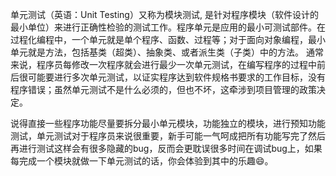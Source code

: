 单元测试（英语：Unit Testing）又称为模块测试, 是针对程序模块（软件设计的最小单位）来进行正确性检验的测试工作。程序单元是应用的最小可测试部件。在过程化编程中，一个单元就是单个程序、函数、过程等；对于面向对象编程，最小单元就是方法，包括基类（超类）、抽象类、或者派生类（子类）中的方法。
通常来说，程序员每修改一次程序就会进行最少一次单元测试，在编写程序的过程中前后很可能要进行多次单元测试，以证实程序达到软件规格书要求的工作目标，没有程序错误；虽然单元测试不是什么必须的，但也不坏，这牵涉到项目管理的政策决定。

  说得直接一些程序功能尽量要拆分最小单元模块，功能独立的模块，进行预知功能测试，单元测试对于程序员来说很重要，新手可能一气呵成把所有功能写完了然后再进行测试这样会有很多隐藏的bug，反而会更耽误很多时间在调试bug上，如果每完成一个模块就做一下单元测试的话，你会体验到其中的乐趣😄。
